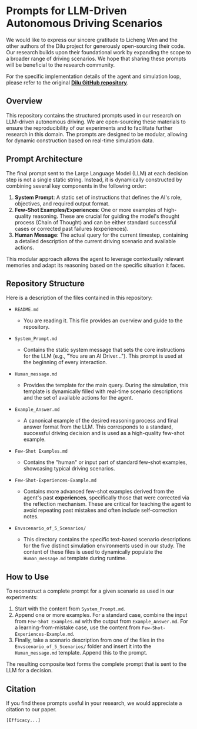 # Prompts for LLM-Driven Autonomous Driving Scenarios

We would like to express our sincere gratitude to Licheng Wen and the other authors of the Dilu project for generously open-sourcing their code. Our research builds upon their foundational work by expanding the scope to a broader range of driving scenarios. We hope that sharing these prompts will be beneficial to the research community.

For the specific implementation details of the agent and simulation loop, please refer to the original **[Dilu GitHub repository](https://github.com/georgewen2000/DiLU)**.

## Overview

This repository contains the structured prompts used in our research on LLM-driven autonomous driving. We are open-sourcing these materials to ensure the reproducibility of our experiments and to facilitate further research in this domain. The prompts are designed to be modular, allowing for dynamic construction based on real-time simulation data.

## Prompt Architecture

The final prompt sent to the Large Language Model (LLM) at each decision step is not a single static string. Instead, it is dynamically constructed by combining several key components in the following order:

1.  **System Prompt**: A static set of instructions that defines the AI's role, objectives, and required output format.
2.  **Few-Shot Examples/Experiences**: One or more examples of high-quality reasoning. These are crucial for guiding the model's thought process (Chain of Thought) and can be either standard successful cases or corrected past failures (experiences).
3.  **Human Message**: The actual query for the current timestep, containing a detailed description of the current driving scenario and available actions.

This modular approach allows the agent to leverage contextually relevant memories and adapt its reasoning based on the specific situation it faces.

## Repository Structure

Here is a description of the files contained in this repository:

-   `README.md`
    -   You are reading it. This file provides an overview and guide to the repository.

-   `System_Prompt.md`
    -   Contains the static system message that sets the core instructions for the LLM (e.g., "You are an AI Driver..."). This prompt is used at the beginning of every interaction.

-   `Human_message.md`
    -   Provides the template for the main query. During the simulation, this template is dynamically filled with real-time scenario descriptions and the set of available actions for the agent.

-   `Example_Answer.md`
    -   A canonical example of the desired reasoning process and final answer format from the LLM. This corresponds to a standard, successful driving decision and is used as a high-quality few-shot example.

-   `Few-Shot Examples.md`
    -   Contains the "human" or input part of standard few-shot examples, showcasing typical driving scenarios.

-   `Few-Shot-Experiences-Example.md`
    -   Contains more advanced few-shot examples derived from the agent's past **experiences**, specifically those that were corrected via the reflection mechanism. These are critical for teaching the agent to avoid repeating past mistakes and often include self-correction notes.

-   `Envscenario_of_5_Scenarios/`
    -   This directory contains the specific text-based scenario descriptions for the five distinct simulation environments used in our study. The content of these files is used to dynamically populate the `Human_message.md` template during runtime.

## How to Use

To reconstruct a complete prompt for a given scenario as used in our experiments:

1.  Start with the content from `System_Prompt.md`.
2.  Append one or more examples. For a standard case, combine the input from `Few-Shot Examples.md` with the output from `Example_Answer.md`. For a learning-from-mistake case, use the content from `Few-Shot-Experiences-Example.md`.
3.  Finally, take a scenario description from one of the files in the `Envscenario_of_5_Scenarios/` folder and insert it into the `Human_message.md` template. Append this to the prompt.

The resulting composite text forms the complete prompt that is sent to the LLM for a decision.

## Citation

If you find these prompts useful in your research, we would appreciate a citation to our paper.

```
[Efficacy...]
```
